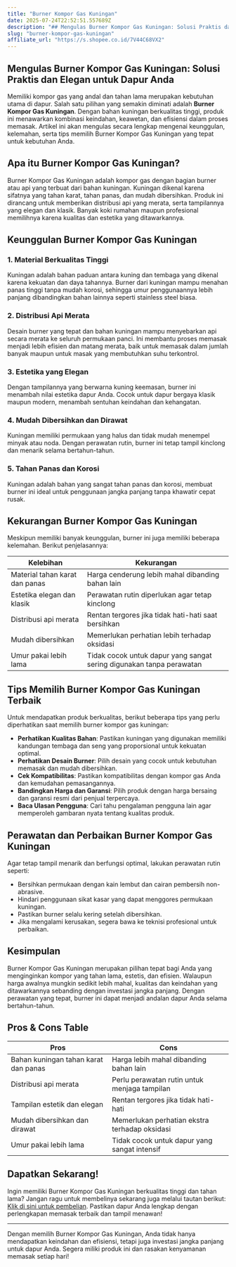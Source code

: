 ```yaml
---
title: "Burner Kompor Gas Kuningan"
date: 2025-07-24T22:52:51.557689Z
description: "## Mengulas Burner Kompor Gas Kuningan: Solusi Praktis dan Elegan untuk Dapur Anda..."
slug: "burner-kompor-gas-kuningan"
affiliate_url: "https://s.shopee.co.id/7V44C68VX2"
---
```

## Mengulas Burner Kompor Gas Kuningan: Solusi Praktis dan Elegan untuk Dapur Anda

Memiliki kompor gas yang andal dan tahan lama merupakan kebutuhan utama di dapur. Salah satu pilihan yang semakin diminati adalah **Burner Kompor Gas Kuningan**. Dengan bahan kuningan berkualitas tinggi, produk ini menawarkan kombinasi keindahan, keawetan, dan efisiensi dalam proses memasak. Artikel ini akan mengulas secara lengkap mengenai keunggulan, kelemahan, serta tips memilih Burner Kompor Gas Kuningan yang tepat untuk kebutuhan Anda.

## Apa itu Burner Kompor Gas Kuningan?

Burner Kompor Gas Kuningan adalah kompor gas dengan bagian burner atau api yang terbuat dari bahan kuningan. Kuningan dikenal karena sifatnya yang tahan karat, tahan panas, dan mudah dibersihkan. Produk ini dirancang untuk memberikan distribusi api yang merata, serta tampilannya yang elegan dan klasik. Banyak koki rumahan maupun profesional memilihnya karena kualitas dan estetika yang ditawarkannya.

## Keunggulan Burner Kompor Gas Kuningan

### 1. Material Berkualitas Tinggi

Kuningan adalah bahan paduan antara kuning dan tembaga yang dikenal karena kekuatan dan daya tahannya. Burner dari kuningan mampu menahan panas tinggi tanpa mudah korosi, sehingga umur penggunaannya lebih panjang dibandingkan bahan lainnya seperti stainless steel biasa.

### 2. Distribusi Api Merata

Desain burner yang tepat dan bahan kuningan mampu menyebarkan api secara merata ke seluruh permukaan panci. Ini membantu proses memasak menjadi lebih efisien dan matang merata, baik untuk memasak dalam jumlah banyak maupun untuk masak yang membutuhkan suhu terkontrol.

### 3. Estetika yang Elegan

Dengan tampilannya yang berwarna kuning keemasan, burner ini menambah nilai estetika dapur Anda. Cocok untuk dapur bergaya klasik maupun modern, menambah sentuhan keindahan dan kehangatan.

### 4. Mudah Dibersihkan dan Dirawat

Kuningan memiliki permukaan yang halus dan tidak mudah menempel minyak atau noda. Dengan perawatan rutin, burner ini tetap tampil kinclong dan menarik selama bertahun-tahun.

### 5. Tahan Panas dan Korosi

Kuningan adalah bahan yang sangat tahan panas dan korosi, membuat burner ini ideal untuk penggunaan jangka panjang tanpa khawatir cepat rusak.

## Kekurangan Burner Kompor Gas Kuningan

Meskipun memiliki banyak keunggulan, burner ini juga memiliki beberapa kelemahan. Berikut penjelasannya:

| Kelebihan                         | Kekurangan                                           |
|-----------------------------------|------------------------------------------------------|
| Material tahan karat dan panas    | Harga cenderung lebih mahal dibanding bahan lain  |
| Estetika elegan dan klasik       | Perawatan rutin diperlukan agar tetap kinclong   |
| Distribusi api merata             | Rentan tergores jika tidak hati-hati saat bersihkan |
| Mudah dibersihkan                | Memerlukan perhatian lebih terhadap oksidasi   |
| Umur pakai lebih lama            | Tidak cocok untuk dapur yang sangat sering digunakan tanpa perawatan |

## Tips Memilih Burner Kompor Gas Kuningan Terbaik

Untuk mendapatkan produk berkualitas, berikut beberapa tips yang perlu diperhatikan saat memilih burner kompor gas kuningan:

- **Perhatikan Kualitas Bahan**: Pastikan kuningan yang digunakan memiliki kandungan tembaga dan seng yang proporsional untuk kekuatan optimal.
- **Perhatikan Desain Burner**: Pilih desain yang cocok untuk kebutuhan memasak dan mudah dibersihkan.
- **Cek Kompatibilitas**: Pastikan kompatibilitas dengan kompor gas Anda dan kemudahan pemasangannya.
- **Bandingkan Harga dan Garansi**: Pilih produk dengan harga bersaing dan garansi resmi dari penjual terpercaya.
- **Baca Ulasan Pengguna**: Cari tahu pengalaman pengguna lain agar memperoleh gambaran nyata tentang kualitas produk.

## Perawatan dan Perbaikan Burner Kompor Gas Kuningan

Agar tetap tampil menarik dan berfungsi optimal, lakukan perawatan rutin seperti:

- Bersihkan permukaan dengan kain lembut dan cairan pembersih non-abrasive.
- Hindari penggunaan sikat kasar yang dapat menggores permukaan kuningan.
- Pastikan burner selalu kering setelah dibersihkan.
- Jika mengalami kerusakan, segera bawa ke teknisi profesional untuk perbaikan.

## Kesimpulan

Burner Kompor Gas Kuningan merupakan pilihan tepat bagi Anda yang menginginkan kompor yang tahan lama, estetis, dan efisien. Walaupun harga awalnya mungkin sedikit lebih mahal, kualitas dan keindahan yang ditawarkannya sebanding dengan investasi jangka panjang. Dengan perawatan yang tepat, burner ini dapat menjadi andalan dapur Anda selama bertahun-tahun.

## Pros & Cons Table

| **Pros**                                 | **Cons**                                    |
|------------------------------------------|----------------------------------------------|
| Bahan kuningan tahan karat dan panas     | Harga lebih mahal dibanding bahan lain    |
| Distribusi api merata                    | Perlu perawatan rutin untuk menjaga tampilan |
| Tampilan estetik dan elegan             | Rentan tergores jika tidak hati-hati      |
| Mudah dibersihkan dan dirawat           | Memerlukan perhatian ekstra terhadap oksidasi |
| Umur pakai lebih lama                    | Tidak cocok untuk dapur yang sangat intensif |

## Dapatkan Sekarang! 

Ingin memiliki Burner Kompor Gas Kuningan berkualitas tinggi dan tahan lama? Jangan ragu untuk membelinya sekarang juga melalui tautan berikut: [Klik di sini untuk pembelian](https://s.shopee.co.id/7V44C68VX2). Pastikan dapur Anda lengkap dengan perlengkapan memasak terbaik dan tampil menawan!

---

Dengan memilih Burner Kompor Gas Kuningan, Anda tidak hanya mendapatkan keindahan dan efisiensi, tetapi juga investasi jangka panjang untuk dapur Anda. Segera miliki produk ini dan rasakan kenyamanan memasak setiap hari!